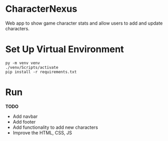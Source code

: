 # CharacterNexus
Web app to show game character stats and allow users to add and update characters.

# Set Up Virtual Environment

    py -m venv venv
    ./venv/Scripts/activate
    pip install -r requirements.txt

# Run

**TODO**
- Add navbar
- Add footer
- Add functionality to add new characters
- Improve the HTML, CSS, JS
